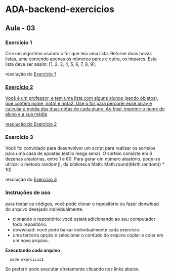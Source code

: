 # ADA-backend-exercicios
## Aula - 03

### Exercício 1
Crie um algoritmo usando o for que leia uma lista.
Retorne duas novas listas, uma contendo apenas os números 
pares e outra, os ìmpares.
Esta lista deve ser assim: [1, 2, 3, 4, 5, 6, 7, 8, 9];

resolução do <a href="https://github.com/bartomsilva/ADA-backend-exercicios/blob/main/aula3/exercicio1.js" >Exercício 1</b>

### Exercício 2
Você é um professor, e tem uma lista com alguns alunos (sendo objetos),
que contém nome, nota1 e nota2. Use o for para percorer esse array
e calcular a média das duas notas de cada aluno.
Ao final, imprimir o nome do aluno e a sua média

resolução do <a href="https://github.com/bartomsilva/ADA-backend-exercicios/blob/main/aula3/exercicio2.js">Exercício 2</a>

### Exercício 3
Você foi convidado para desenvolver um script para realizar os sorteios
para uma  casa de apostas (estilo mega sena). O sorteio consiste em 6 dezenas
aleatórias, entre 1 e 60.
Para gerar um número aleatório, pode-se utilizar o método random(), 
da biblioteca Math: Math.round(Math.random() * 10)

resolução do <a href="https://github.com/bartomsilva/ADA-backend-exercicios/blob/main/aula3/exercicio3.js">Exercício 3</a>

### Instruções de uso
para testar os códigos, você pode clonar o repositório ou fazer donwload do arquivo desejado individualmente.
  - clonando o repositório: você estará adicionando ao seu computador todo repositório.
  - dowwload: você pode baixar individualmente cada exercício.
  - uma terceira opção é selecionar o contúdo do arquivo copiar e colar em um novo arquivo.

**Executando cada arquivo** : 
```
  node exercicio1
```
Se preferir pode executar diretamente clicando nos links abaixo.

